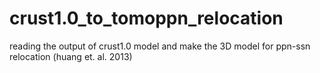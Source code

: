 # crust1.0_to_tomoppn_relocation
reading the output of crust1.0 model and make the 3D model for ppn-ssn relocation (huang et. al. 2013)
